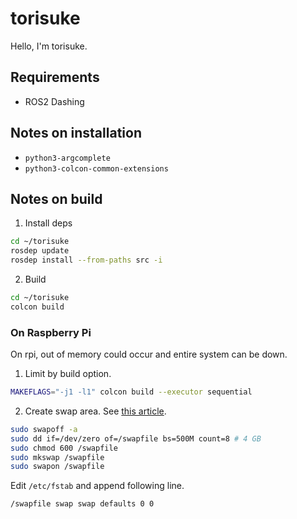 # torisuke

Hello, I'm torisuke.

## Requirements
- ROS2 Dashing

## Notes on installation
- `python3-argcomplete`
- `python3-colcon-common-extensions`

## Notes on build

1. Install deps

```bash
cd ~/torisuke
rosdep update
rosdep install --from-paths src -i
```

2. Build

```bash
cd ~/torisuke
colcon build
```

### On Raspberry Pi
On rpi, out of memory could occur and entire system can be down.

1. Limit by build option.

```bash
MAKEFLAGS="-j1 -l1" colcon build --executor sequential
```

2. Create swap area. See [this article](https://bogdancornianu.com/change-swap-size-in-ubuntu/).

```bash
sudo swapoff -a
sudo dd if=/dev/zero of=/swapfile bs=500M count=8 # 4 GB
sudo chmod 600 /swapfile
sudo mkswap /swapfile
sudo swapon /swapfile
```

Edit `/etc/fstab` and append following line.
```
/swapfile swap swap defaults 0 0
```
